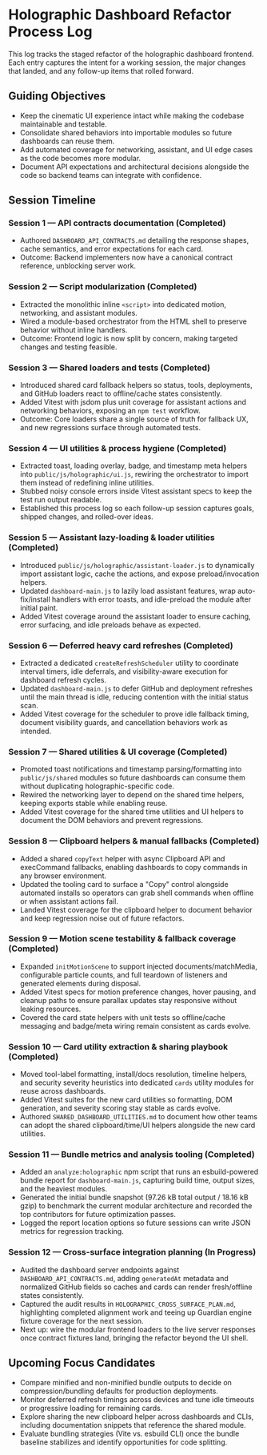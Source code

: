 # Holographic Dashboard Refactor Process Log

This log tracks the staged refactor of the holographic dashboard frontend. Each entry captures the intent for a working session, the major changes that landed, and any follow-up items that rolled forward.

## Guiding Objectives
- Keep the cinematic UI experience intact while making the codebase maintainable and testable.
- Consolidate shared behaviors into importable modules so future dashboards can reuse them.
- Add automated coverage for networking, assistant, and UI edge cases as the code becomes more modular.
- Document API expectations and architectural decisions alongside the code so backend teams can integrate with confidence.

## Session Timeline
### Session 1 — API contracts documentation (Completed)
- Authored `DASHBOARD_API_CONTRACTS.md` detailing the response shapes, cache semantics, and error expectations for each card.
- Outcome: Backend implementers now have a canonical contract reference, unblocking server work.

### Session 2 — Script modularization (Completed)
- Extracted the monolithic inline `<script>` into dedicated motion, networking, and assistant modules.
- Wired a module-based orchestrator from the HTML shell to preserve behavior without inline handlers.
- Outcome: Frontend logic is now split by concern, making targeted changes and testing feasible.

### Session 3 — Shared loaders and tests (Completed)
- Introduced shared card fallback helpers so status, tools, deployments, and GitHub loaders react to offline/cache states consistently.
- Added Vitest with jsdom plus unit coverage for assistant actions and networking behaviors, exposing an `npm test` workflow.
- Outcome: Core loaders share a single source of truth for fallback UX, and new regressions surface through automated tests.

### Session 4 — UI utilities & process hygiene (Completed)
- Extracted toast, loading overlay, badge, and timestamp meta helpers into `public/js/holographic/ui.js`, rewiring the orchestrator to import them instead of redefining inline utilities.
- Stubbed noisy console errors inside Vitest assistant specs to keep the test run output readable.
- Established this process log so each follow-up session captures goals, shipped changes, and rolled-over ideas.

### Session 5 — Assistant lazy-loading & loader utilities (Completed)
- Introduced `public/js/holographic/assistant-loader.js` to dynamically import assistant logic, cache the actions, and expose preload/invocation helpers.
- Updated `dashboard-main.js` to lazily load assistant features, wrap auto-fix/install handlers with error toasts, and idle-preload the module after initial paint.
- Added Vitest coverage around the assistant loader to ensure caching, error surfacing, and idle preloads behave as expected.

### Session 6 — Deferred heavy card refreshes (Completed)
- Extracted a dedicated `createRefreshScheduler` utility to coordinate interval timers, idle deferrals, and visibility-aware execution for dashboard refresh cycles.
- Updated `dashboard-main.js` to defer GitHub and deployment refreshes until the main thread is idle, reducing contention with the initial status scan.
- Added Vitest coverage for the scheduler to prove idle fallback timing, document visibility guards, and cancellation behaviors work as intended.

### Session 7 — Shared utilities & UI coverage (Completed)
- Promoted toast notifications and timestamp parsing/formatting into `public/js/shared` modules so future dashboards can consume them without duplicating holographic-specific code.
- Rewired the networking layer to depend on the shared time helpers, keeping exports stable while enabling reuse.
- Added Vitest coverage for the shared time utilities and UI helpers to document the DOM behaviors and prevent regressions.

### Session 8 — Clipboard helpers & manual fallbacks (Completed)
- Added a shared `copyText` helper with async Clipboard API and execCommand fallbacks, enabling dashboards to copy commands in any browser environment.
- Updated the tooling card to surface a "Copy" control alongside automated installs so operators can grab shell commands when offline or when assistant actions fail.
- Landed Vitest coverage for the clipboard helper to document behavior and keep regression noise out of future refactors.

### Session 9 — Motion scene testability & fallback coverage (Completed)
- Expanded `initMotionScene` to support injected documents/matchMedia, configurable particle counts, and full teardown of listeners and generated elements during disposal.
- Added Vitest specs for motion preference changes, hover pausing, and cleanup paths to ensure parallax updates stay responsive without leaking resources.
- Covered the card state helpers with unit tests so offline/cache messaging and badge/meta wiring remain consistent as cards evolve.

### Session 10 — Card utility extraction & sharing playbook (Completed)
- Moved tool-label formatting, install/docs resolution, timeline helpers, and security severity heuristics into dedicated `cards` utility modules for reuse across dashboards.
- Added Vitest suites for the new card utilities so formatting, DOM generation, and severity scoring stay stable as cards evolve.
- Authored `SHARED_DASHBOARD_UTILITIES.md` to document how other teams can adopt the shared clipboard/time/UI helpers alongside the new card utilities.

### Session 11 — Bundle metrics and analysis tooling (Completed)
- Added an `analyze:holographic` npm script that runs an esbuild-powered bundle report for `dashboard-main.js`, capturing build time, output sizes, and the heaviest modules.
- Generated the initial bundle snapshot (97.26 kB total output / 18.16 kB gzip) to benchmark the current modular architecture and recorded the top contributors for future optimization passes.
- Logged the report location options so future sessions can write JSON metrics for regression tracking.

### Session 12 — Cross-surface integration planning (In Progress)
- Audited the dashboard server endpoints against `DASHBOARD_API_CONTRACTS.md`, adding `generatedAt` metadata and normalized GitHub fields so caches and cards can render fresh/offline states consistently.
- Captured the audit results in `HOLOGRAPHIC_CROSS_SURFACE_PLAN.md`, highlighting completed alignment work and teeing up Guardian engine fixture coverage for the next session.
- Next up: wire the modular frontend loaders to the live server responses once contract fixtures land, bringing the refactor beyond the UI shell.

## Upcoming Focus Candidates
- Compare minified and non-minified bundle outputs to decide on compression/bundling defaults for production deployments.
- Monitor deferred refresh timings across devices and tune idle timeouts or progressive loading for remaining cards.
- Explore sharing the new clipboard helper across dashboards and CLIs, including documentation snippets that reference the shared module.
- Evaluate bundling strategies (Vite vs. esbuild CLI) once the bundle baseline stabilizes and identify opportunities for code splitting.
